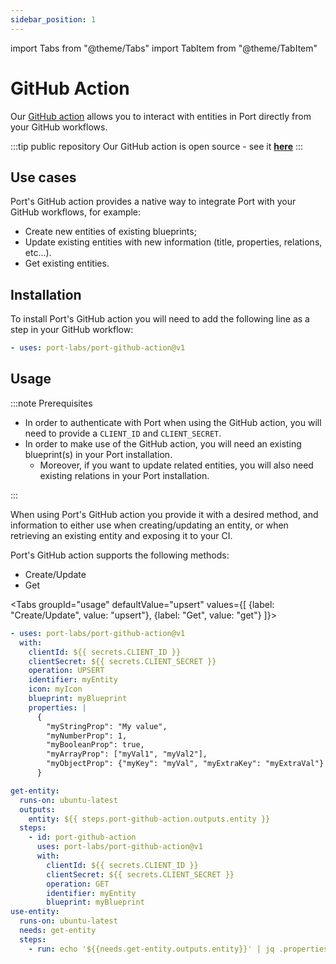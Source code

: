 ```yaml
---
sidebar_position: 1
---
```


import Tabs from "@theme/Tabs"
import TabItem from "@theme/TabItem"

# GitHub Action

Our [GitHub action](https://github.com/marketplace/actions/port-github-action) allows you to interact with entities in Port directly from your GitHub workflows.

:::tip public repository
Our GitHub action is open source - see it [**here**](https://github.com/port-labs/port-github-action)
:::

## Use cases

Port's GitHub action provides a native way to integrate Port with your GitHub workflows, for example:

- Create new entities of existing blueprints;
- Update existing entities with new information (title, properties, relations, etc...).
- Get existing entities.

## Installation

To install Port's GitHub action you will need to add the following line as a step in your GitHub workflow:

```yaml showLineNumbers
- uses: port-labs/port-github-action@v1
```

## Usage

:::note Prerequisites

- In order to authenticate with Port when using the GitHub action, you will need to provide a `CLIENT_ID` and `CLIENT_SECRET`.
- In order to make use of the GitHub action, you will need an existing blueprint(s) in your Port installation.
  - Moreover, if you want to update related entities, you will also need existing relations in your Port installation.

:::

When using Port's GitHub action you provide it with a desired method, and information to either use when creating/updating an entity, or when retrieving an existing entity and exposing it to your CI.

Port's GitHub action supports the following methods:

- Create/Update
- Get

<Tabs groupId="usage" defaultValue="upsert" values={[
{label: "Create/Update", value: "upsert"},
{label: "Get", value: "get"}
]}>

<TabItem value="upsert">

```yaml showLineNumbers
- uses: port-labs/port-github-action@v1
  with:
    clientId: ${{ secrets.CLIENT_ID }}
    clientSecret: ${{ secrets.CLIENT_SECRET }}
    operation: UPSERT
    identifier: myEntity
    icon: myIcon
    blueprint: myBlueprint
    properties: |
      {
        "myStringProp": "My value",
        "myNumberProp": 1,
        "myBooleanProp": true,
        "myArrayProp": ["myVal1", "myVal2"],
        "myObjectProp": {"myKey": "myVal", "myExtraKey": "myExtraVal"}
      }
```

</TabItem>
<TabItem value="get">

```yaml showLineNumbers
get-entity:
  runs-on: ubuntu-latest
  outputs:
    entity: ${{ steps.port-github-action.outputs.entity }}
  steps:
    - id: port-github-action
      uses: port-labs/port-github-action@v1
      with:
        clientId: ${{ secrets.CLIENT_ID }}
        clientSecret: ${{ secrets.CLIENT_SECRET }}
        operation: GET
        identifier: myEntity
        blueprint: myBlueprint
use-entity:
  runs-on: ubuntu-latest
  needs: get-entity
  steps:
    - run: echo '${{needs.get-entity.outputs.entity}}' | jq .properties.myProp
```

</TabItem>
</Tabs>
